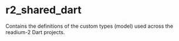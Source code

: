 # r2_shared_dart

Contains the definitions of the custom types (model) used across the readium-2 Dart projects.
